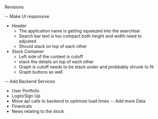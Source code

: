 Revisions

-- Make UI responsive
  - Header 
    - The application name is getting squeezed into the searchbar
    - Search bar text is too compact both height and width need to adjusted
    - Should stack on top of each other
  - Stock Container
    - Left side of the content is cutoff
    - stack the details on top of each other
    - Graph is cutoff needs to be stack under and probbably shrunk to fit
    - Graph buttons as well
    

-- Add Backend Services
  - User Portfolio
  - Login/Sign Up
  - Move api calls to backend to optimize load times
-- Add more Data
  - Finanicals
  - News relating to the stock

